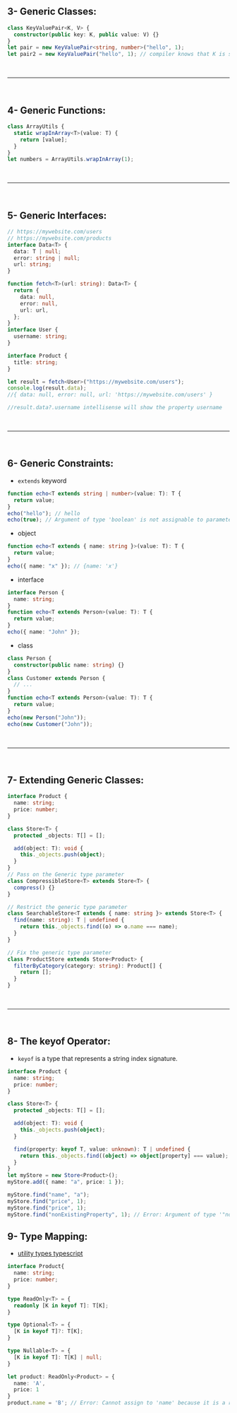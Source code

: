 ## 3- Generic Classes:

```ts
class KeyValuePair<K, V> {
  constructor(public key: K, public value: V) {}
}
let pair = new KeyValuePair<string, number>("hello", 1);
let pair2 = new KeyValuePair("hello", 1); // compiler knows that K is string and V is number
```

<br><hr/><br>

## 4- Generic Functions:

```ts
class ArrayUtils {
  static wrapInArray<T>(value: T) {
    return [value];
  }
}
let numbers = ArrayUtils.wrapInArray(1);
```

<br><hr/><br>

## 5- Generic Interfaces:

```ts
// https://mywebsite.com/users
// https://mywebsite.com/products
interface Data<T> {
  data: T | null;
  error: string | null;
  url: string;
}

function fetch<T>(url: string): Data<T> {
  return {
    data: null,
    error: null,
    url: url,
  };
}
interface User {
  username: string;
}

interface Product {
  title: string;
}

let result = fetch<User>("https://mywebsite.com/users");
console.log(result.data);
//{ data: null, error: null, url: 'https://mywebsite.com/users' }

//result.data?.username intellisense will show the property username
```

<br><hr/><br>

## 6- Generic Constraints:

- `extends` keyword

```ts
function echo<T extends string | number>(value: T): T {
  return value;
}
echo("hello"); // hello
echo(true); // Argument of type 'boolean' is not assignable to parameter of type 'string | number'
```

- object

```ts
function echo<T extends { name: string }>(value: T): T {
  return value;
}
echo({ name: "x" }); // {name: 'x'}
```

- interface

```ts
interface Person {
  name: string;
}
function echo<T extends Person>(value: T): T {
  return value;
}
echo({ name: "John" });
```

- class

```ts
class Person {
  constructor(public name: string) {}
}
class Customer extends Person {
  // ...
}
function echo<T extends Person>(value: T): T {
  return value;
}
echo(new Person("John"));
echo(new Customer("John"));
```

<br><hr/><br>

## 7- Extending Generic Classes:

```ts
interface Product {
  name: string;
  price: number;
}

class Store<T> {
  protected _objects: T[] = [];

  add(object: T): void {
    this._objects.push(object);
  }
}
// Pass on the Generic type parameter
class CompressibleStore<T> extends Store<T> {
  compress() {}
}

// Restrict the generic type parameter
class SearchableStore<T extends { name: string }> extends Store<T> {
  find(name: string): T | undefined {
    return this._objects.find((o) => o.name === name);
  }
}

// Fix the generic type parameter
class ProductStore extends Store<Product> {
  filterByCategory(category: string): Product[] {
    return [];
  }
}
```

<br><hr/><br>

## 8- The keyof Operator:
- `keyof` is a type that represents a string index signature.

```ts
interface Product {
  name: string;
  price: number;
}

class Store<T> {
  protected _objects: T[] = [];

  add(object: T): void {
    this._objects.push(object);
  }

  find(property: keyof T, value: unknown): T | undefined {
    return this._objects.find((object) => object[property] === value);
  }
}
let myStore = new Store<Product>();
myStore.add({ name: "a", price: 1 });

myStore.find("name", "a");
myStore.find("price", 1);
myStore.find("price", 1);
myStore.find("nonExistingProperty", 1); // Error: Argument of type '"nonExistingProperty"' is not assignable to parameter of type 'keyof Product'
```

## 9- Type Mapping:
- [utility types typescript](https://www.typescriptlang.org/docs/handbook/utility-types.html)

```ts
interface Product{
  name: string;
  price: number;
}

type ReadOnly<T> = {
  readonly [K in keyof T]: T[K];
}

type Optional<T> = {
  [K in keyof T]?: T[K];
}

type Nullable<T> = {
  [K in keyof T]: T[K] | null;
}

let product: ReadOnly<Product> = {
  name: 'A',
  price: 1
}
product.name = 'B'; // Error: Cannot assign to 'name' because it is a read-only property.
```
